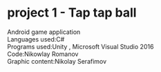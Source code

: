# project 1 - Tap tap ball 
Android game application  
Languages used:C#  
Programs used:Unity , Microsoft Visual Studio 2016  
Code:Nikowlay Romanov  
Graphic content:Nikolay Serafimov  
